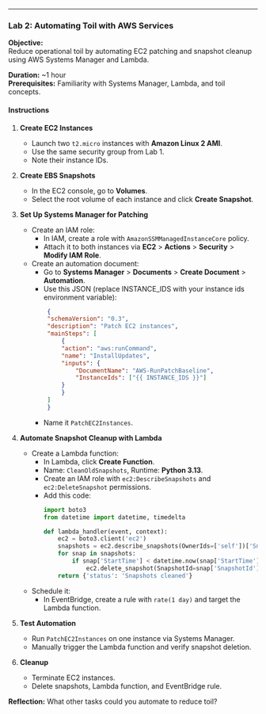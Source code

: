 
---

### Lab 2: Automating Toil with AWS Services

**Objective:**  
Reduce operational toil by automating EC2 patching and snapshot cleanup using AWS Systems Manager and Lambda.

**Duration:** ~1 hour  
**Prerequisites:** Familiarity with Systems Manager, Lambda, and toil concepts.

#### Instructions

1. **Create EC2 Instances**
   - Launch two `t2.micro` instances with **Amazon Linux 2 AMI**.
   - Use the same security group from Lab 1.
   - Note their instance IDs.

2. **Create EBS Snapshots**
   - In the EC2 console, go to **Volumes**.
   - Select the root volume of each instance and click **Create Snapshot**.

3. **Set Up Systems Manager for Patching**
   - Create an IAM role:
     - In IAM, create a role with `AmazonSSMManagedInstanceCore` policy.
     - Attach it to both instances via **EC2** > **Actions** > **Security** > **Modify IAM Role**.
   - Create an automation document:
     - Go to **Systems Manager** > **Documents** > **Create Document** > **Automation**.
     - Use this JSON (replace INSTANCE_IDS with your instance ids environment variable):
       ```json
        {
        "schemaVersion": "0.3",
        "description": "Patch EC2 instances",
        "mainSteps": [
            {
            "action": "aws:runCommand",
            "name": "InstallUpdates",
            "inputs": {
                "DocumentName": "AWS-RunPatchBaseline",
                "InstanceIds": ["{{ INSTANCE_IDS }}"]
            }
            }
        ]
        }
       ```
     - Name it `PatchEC2Instances`.

4. **Automate Snapshot Cleanup with Lambda**
   - Create a Lambda function:
     - In Lambda, click **Create Function**.
     - Name: `CleanOldSnapshots`, Runtime: **Python 3.13**.
     - Create an IAM role with `ec2:DescribeSnapshots` and `ec2:DeleteSnapshot` permissions.
     - Add this code:
       ```python
       import boto3
       from datetime import datetime, timedelta

       def lambda_handler(event, context):
           ec2 = boto3.client('ec2')
           snapshots = ec2.describe_snapshots(OwnerIds=['self'])['Snapshots']
           for snap in snapshots:
               if snap['StartTime'] < datetime.now(snap['StartTime'].tzinfo) - timedelta(days=7):
                   ec2.delete_snapshot(SnapshotId=snap['SnapshotId'])
           return {'status': 'Snapshots cleaned'}
       ```
   - Schedule it:
     - In EventBridge, create a rule with `rate(1 day)` and target the Lambda function.

5. **Test Automation**
   - Run `PatchEC2Instances` on one instance via Systems Manager.
   - Manually trigger the Lambda function and verify snapshot deletion.

6. **Cleanup**
   - Terminate EC2 instances.
   - Delete snapshots, Lambda function, and EventBridge rule.

**Reflection:** What other tasks could you automate to reduce toil?

